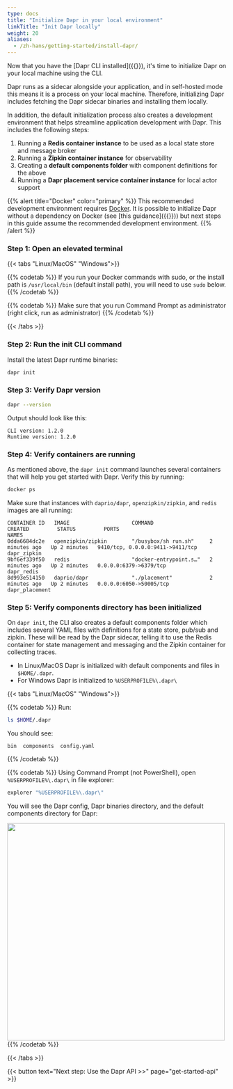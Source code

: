 ```yaml
---
type: docs
title: "Initialize Dapr in your local environment"
linkTitle: "Init Dapr locally"
weight: 20
aliases:
  - /zh-hans/getting-started/install-dapr/
---
```


Now that you have the [Dapr CLI installed]({{<ref install-dapr-cli.md>}}), it's time to initialize Dapr on your local machine using the CLI. 

Dapr runs as a sidecar alongside your application, and in self-hosted mode this means it is a process on your local machine. Therefore, initializing Dapr includes fetching the Dapr sidecar binaries and installing them locally.

In addition, the default initialization process also creates a development environment that helps streamline application development with Dapr. This includes the following steps:

1. Running a **Redis container instance** to be used as a local state store and message broker
1. Running a **Zipkin container instance** for observability
1. Creating a **default components folder** with component definitions for the above
1. Running a **Dapr placement service container instance** for local actor support

{{% alert title="Docker" color="primary" %}}
This recommended development environment requires [Docker](https://docs.docker.com/install/). It is possible to initialize Dapr without a dependency on Docker (see [this guidance]({{<ref self-hosted-no-docker.md>}})) but next steps in this guide assume the recommended development environment.
{{% /alert %}}

### Step 1: Open an elevated terminal

   {{< tabs "Linux/MacOS" "Windows">}}

   {{% codetab %}}
   If you run your Docker commands with sudo, or the install path is `/usr/local/bin` (default install path), you will need to use `sudo` below.
   {{% /codetab %}}
   
   {{% codetab %}}
   Make sure that you run Command Prompt as administrator (right click, run as administrator)
   {{% /codetab %}}
   
   {{< /tabs >}}

### Step 2: Run the init CLI command

Install the latest Dapr runtime binaries:

```bash
dapr init
```

### Step 3: Verify Dapr version

```bash
dapr --version
```

Output should look like this:
```
CLI version: 1.2.0
Runtime version: 1.2.0
```

### Step 4: Verify containers are running

As mentioned above, the `dapr init` command launches several containers that will help you get started with Dapr. Verify this by running:

```bash
docker ps
```

Make sure that instances with `daprio/dapr`, `openzipkin/zipkin`, and `redis` images are all running:

```
CONTAINER ID   IMAGE                    COMMAND                  CREATED         STATUS         PORTS                              NAMES
0dda6684dc2e   openzipkin/zipkin        "/busybox/sh run.sh"     2 minutes ago   Up 2 minutes   9410/tcp, 0.0.0.0:9411->9411/tcp   dapr_zipkin
9bf6ef339f50   redis                    "docker-entrypoint.s…"   2 minutes ago   Up 2 minutes   0.0.0.0:6379->6379/tcp             dapr_redis
8d993e514150   daprio/dapr              "./placement"            2 minutes ago   Up 2 minutes   0.0.0.0:6050->50005/tcp            dapr_placement
```

### Step 5: Verify components directory has been initialized

On `dapr init`, the CLI also creates a default components folder which includes several YAML files with definitions for a state store, pub/sub and zipkin. These will be read by the Dapr sidecar, telling it to use the Redis container for state management and messaging and the Zipkin container for collecting traces.

- In Linux/MacOS Dapr is initialized with default components and files in `$HOME/.dapr`.
- For Windows Dapr is initialized to `%USERPROFILE%\.dapr\`


{{< tabs "Linux/MacOS" "Windows">}}

{{% codetab %}}
Run:
```bash
ls $HOME/.dapr
```

You should see:
```
bin  components  config.yaml
```
{{% /codetab %}}

{{% codetab %}}
Using Command Prompt (not PowerShell), open `%USERPROFILE%\.dapr\` in file explorer:

```powershell
explorer "%USERPROFILE%\.dapr\"
```

You will see the Dapr config, Dapr binaries directory, and the default components directory for Dapr:

<img src="/images/install-dapr-selfhost-windows.png" width=500>
{{% /codetab %}}

{{< /tabs >}}

{{< button text="Next step: Use the Dapr API >>" page="get-started-api" >}}
